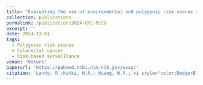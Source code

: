 ```yaml
---
title: "Evaluating the use of environmental and polygenic risk scores to inform colorectal cancer risk-based surveillance intervals."
collection: publications
permalink: /publication/2024-CRC-PLCO
excerpt: ''
date: 2024-12-01
tags:
  - Polygenic risk scores
  - Colorectal cancer 
  - Risk-based surveillance
venue: 'Nature'
paperurl: 'https://pubmed.ncbi.nlm.nih.gov/xxxx/'  
citation: 'Landy, R.;Katki, H.A.; Huang, W.Y.; <i style="color:DodgerBlue;">Wang, D.</i>; Thomas, M.; Qu, F.; Freedman, N.D.; Loftfield, E.; Shi, J.; Peters, U.; Hsu, L.; Schoen, R.E.; and Berndt, S.I. Evaluating the use of environmental and polygenic risk scores to inform colorectal cancer risk-based surveillance intervals.<i>Submitted</i> xxx, xxxx-xxxx(2024).'  
---  
```


